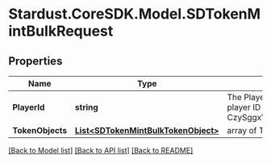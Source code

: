 # Stardust.CoreSDK.Model.SDTokenMintBulkRequest
## Properties

Name | Type | Description | Notes
------------ | ------------- | ------------- | -------------
**PlayerId** | **string** | The Player&#x27;s id, can be found with Player/getId(s). The player ID that was returned from player/create (ex. CzySggxVQz51jciGRFDY7d5BER2fav6TNEnPGjusPJPd) | 
**TokenObjects** | [**List&lt;SDTokenMintBulkTokenObject&gt;**](SDTokenMintBulkTokenObject.md) | array of Token objects | 

[[Back to Model list]](../README.md#documentation-for-models) [[Back to API list]](../README.md#documentation-for-api-endpoints) [[Back to README]](../README.md)


